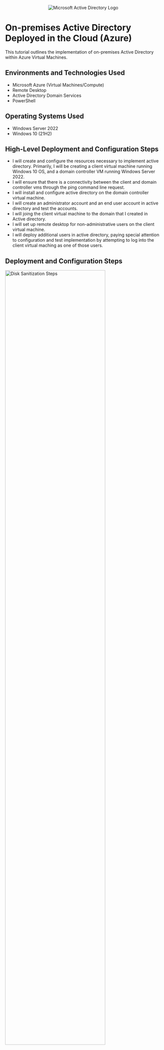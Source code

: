 <p align="center">
<img src="https://i.imgur.com/pU5A58S.png" alt="Microsoft Active Directory Logo"/>
</p>

<h1>On-premises Active Directory Deployed in the Cloud (Azure)</h1>
This tutorial outlines the implementation of on-premises Active Directory within Azure Virtual Machines.<br />
<h2>Environments and Technologies Used</h2>

- Microsoft Azure (Virtual Machines/Compute)
- Remote Desktop
- Active Directory Domain Services
- PowerShell

<h2>Operating Systems Used </h2>

- Windows Server 2022
- Windows 10 (21H2)

<h2>High-Level Deployment and Configuration Steps</h2>

- I will create and configure the resources necessary to implement active directory. Primarily, I will be creating a client virtual machine running Windows 10 OS, and a domain controller VM running Windows Server 2022. 
- I will ensure that there is a connectivity between the client and domain controller vms through the ping command line request.
- I will install and configure active directory on the domain controller virtual machine. 
- I will create an administrator account and an end user account in active directory and test the accounts. 
- I will joing the client virtual machine to the domain that I created in Active directory.
- I will set up remote desktop for non-administrative users on the client virtual machine.
- I will deploy additional users in active directory, paying special attention to configuration and test implementation by attempting to log into the client virtual maching as one of those users. 

<h2>Deployment and Configuration Steps</h2>

<p>
<img src="https://i.imgur.com/orV8SlV.png" height="80%" width="80%" alt="Disk Sanitization Steps"/>
</p>
<p>
In this initial step, I created a resource group in Microsoft Azure, I will be subsequently adding the client and the domain controller virtual machines to this resource group to maintain a high-level of organization.
</p>
<br />

<p>
<img src="https://i.imgur.com/bwv2kjE.png" height="80%" width="80%" alt="Disk Sanitization Steps"/>
</p>
<p>
Here, I created and configured the client virtual machine. The VM is running windows 10 22H2. It's important to ensure that in the "network tab" of the configuration process the RDP port 3389 is enabled. If disabled, using remote desktop to this virtual machine is impossible. Additionally, we ensure that the virtual machine is configured inside the resource group that we created previously.
</p>
<br />

<p>
<img src="https://i.imgur.com/9VIDapn.png" height="80%" width="80%" alt="Disk Sanitization Steps"/>
</p>
<p>
What is shown here is that we have validated that the RDP over port 3389 is enabled, this will allow us to remote into the virtual machine. Next, we need to take special note of the Vnet, as we will need to ensure that the domain controller is set up on the same Vnet. 
</p>
<br />


<p>
<img src="https://i.imgur.com/eQqAGEm.png" height="80%" width="80%" alt="Disk Sanitization Steps"/>
</p>
<p>
The next step is to create the virtual machine for the domain controller. In this step I configured the virtual machine through the Microsoft Azure portal to run Windows Server 2022. Special attention was given to the resource group and the region to ensure that they matched with the resource group and the region that were configured on the client virtual machine running Windows 10. 
</p>
<br />


<p>
<img src="https://i.imgur.com/ur5V0Lv.png" height="80%" width="80%" alt="Disk Sanitization Steps"/>
</p>
<p>
Here, I ensured that RDP over port 3389 was enabled for the domain controller and that the Vnet configured on this machine is the same Vnet that was configured on the client virtual machine running windows 10. 
</p>
<br />


<p>
<img src="https://i.imgur.com/DJmEXEB.png" height="80%" width="80%" alt="Disk Sanitization Steps"/>
</p>
<p>
Lorem ipsum dolor sit amet, consectetur adipiscing elit, sed do eiusmod tempor incididunt ut labore et dolore magna aliqua. Ut enim ad minim veniam, quis nostrud exercitation ullamco laboris nisi ut aliquip ex ea commodo consequat. Duis aute irure dolor in reprehenderit in voluptate velit esse cillum dolore eu fugiat nulla pariatur.
</p>
<br />


<p>
<img src="https://i.imgur.com/DJmEXEB.png" height="80%" width="80%" alt="Disk Sanitization Steps"/>
</p>
<p>
Lorem ipsum dolor sit amet, consectetur adipiscing elit, sed do eiusmod tempor incididunt ut labore et dolore magna aliqua. Ut enim ad minim veniam, quis nostrud exercitation ullamco laboris nisi ut aliquip ex ea commodo consequat. Duis aute irure dolor in reprehenderit in voluptate velit esse cillum dolore eu fugiat nulla pariatur.
</p>
<br />


<p>
<img src="https://i.imgur.com/DJmEXEB.png" height="80%" width="80%" alt="Disk Sanitization Steps"/>
</p>
<p>
Lorem ipsum dolor sit amet, consectetur adipiscing elit, sed do eiusmod tempor incididunt ut labore et dolore magna aliqua. Ut enim ad minim veniam, quis nostrud exercitation ullamco laboris nisi ut aliquip ex ea commodo consequat. Duis aute irure dolor in reprehenderit in voluptate velit esse cillum dolore eu fugiat nulla pariatur.
</p>
<br />


<p>
<img src="https://i.imgur.com/DJmEXEB.png" height="80%" width="80%" alt="Disk Sanitization Steps"/>
</p>
<p>
Lorem ipsum dolor sit amet, consectetur adipiscing elit, sed do eiusmod tempor incididunt ut labore et dolore magna aliqua. Ut enim ad minim veniam, quis nostrud exercitation ullamco laboris nisi ut aliquip ex ea commodo consequat. Duis aute irure dolor in reprehenderit in voluptate velit esse cillum dolore eu fugiat nulla pariatur.
</p>
<br />


<p>
<img src="https://i.imgur.com/DJmEXEB.png" height="80%" width="80%" alt="Disk Sanitization Steps"/>
</p>
<p>
Lorem ipsum dolor sit amet, consectetur adipiscing elit, sed do eiusmod tempor incididunt ut labore et dolore magna aliqua. Ut enim ad minim veniam, quis nostrud exercitation ullamco laboris nisi ut aliquip ex ea commodo consequat. Duis aute irure dolor in reprehenderit in voluptate velit esse cillum dolore eu fugiat nulla pariatur.
</p>
<br />


<p>
<img src="https://i.imgur.com/DJmEXEB.png" height="80%" width="80%" alt="Disk Sanitization Steps"/>
</p>
<p>
Lorem ipsum dolor sit amet, consectetur adipiscing elit, sed do eiusmod tempor incididunt ut labore et dolore magna aliqua. Ut enim ad minim veniam, quis nostrud exercitation ullamco laboris nisi ut aliquip ex ea commodo consequat. Duis aute irure dolor in reprehenderit in voluptate velit esse cillum dolore eu fugiat nulla pariatur.
</p>
<br />


<p>
<img src="https://i.imgur.com/DJmEXEB.png" height="80%" width="80%" alt="Disk Sanitization Steps"/>
</p>
<p>
Lorem ipsum dolor sit amet, consectetur adipiscing elit, sed do eiusmod tempor incididunt ut labore et dolore magna aliqua. Ut enim ad minim veniam, quis nostrud exercitation ullamco laboris nisi ut aliquip ex ea commodo consequat. Duis aute irure dolor in reprehenderit in voluptate velit esse cillum dolore eu fugiat nulla pariatur.
</p>
<br />
